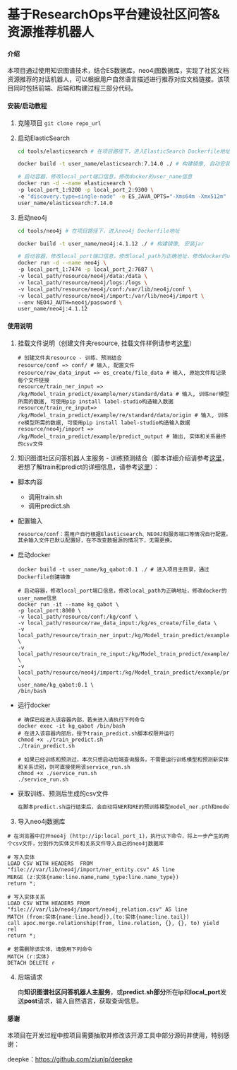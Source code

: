 # 基于ResearchOps平台建设社区问答&资源推荐机器人

#### 介绍

本项目通过使用知识图谱技术，结合ES数据库，neo4j图数据库，实现了社区文档资源推荐的对话机器人，可以根据用户自然语言描述进行推荐对应文档链接。该项目同时包括前端、后端和构建过程三部分代码。

#### 安装/启动教程

1. 克隆项目
   `git clone repo_url`

2. 启动ElasticSearch

   ```sh
   cd tools/elasticsearch # 在项目路径下，进入ElasticSearch Dockerfile地址
   
   docker build -t user_name/elasticsearch:7.14.0 ./ # 构建镜像, 自动安装ik分词器
   
   # 启动容器，修改local_port端口信息，修改docker的user_name信息
   docker run -d --name elasticsearch \
   -p local_port_1:9200 -p local_port_2:9300 \
   -e "discovery.type=single-node" -e ES_JAVA_OPTS="-Xms64m -Xmx512m" \
   user_name/elasticsearch:7.14.0
   ```

3. 启动neo4j

   ```sh
   cd tools/neo4j # 在项目路径下，进入neo4j Dockerfile地址
   
   docker build -t user_name/neo4j:4.1.12 ./ # 构建镜像, 安装jar
   
   # 启动容器，修改local_port端口信息，修改local_path为正确地址，修改docker的user_name信息，可在NEO4J_AUTH中更换用户名和密码
   docker run -d --name neo4j \
   -p local_port_1:7474 -p local_port_2:7687 \
   -v local_path/resource/neo4j/data:/data \
   -v local_path/resource/neo4j/logs:/logs \
   -v local_path/resource/neo4j/conf:/var/lib/neo4j/conf \
   -v local_path/resource/neo4j/import:/var/lib/neo4j/import \
   --env NEO4J_AUTH=neo4j/password \
   user_name/neo4j:4.1.12
   ```

#### 使用说明

1. 挂载文件说明（创建文件夹resource, 挂载文件样例请参考[这里](./sample_resource)）

   ```shell
   # 创建文件夹resource - 训练、预测结合
   resource/conf => conf/ # 输入, 配置文件
   resource/raw_data_input => es_create/file_data # 输入, 原始文件和记录每个文件链接
   resource/train_ner_input => /kg/Model_train_predict/example/ner/standard/data # 输入, 训练ner模型所需的数据, 可使用pip install label-studio构造输入数据
   resource/train_re_input=> /kg/Model_train_predict/example/re/standard/data/origin # 输入, 训练re模型所需的数据, 可使用pip install label-studio构造输入数据
   resource/neo4j/import => /kg/Model_train_predict/example/predict_output # 输出, 实体和关系最终的csv文件
   ```

2. 知识图谱社区问答机器人主服务 - 训练预测结合（脚本详细介绍请参考[这里](./train_predict.sh)，若想了解train和predict的详细信息，请参考[这里](./README_train_predict.md)）：

- 脚本内容

  - 调用train.sh
  - 调用predict.sh

- 配置输入

  ```txt
  resource/conf：需用户自行根据Elasticsearch、NEO4J和服务端口等情况自行配置。
  其余输入文件已默认配置好，在不改变数据源的情况下，无需更换。
  ```

- 启动docker

  ```shell
  docker build -t user_name/kg_qabot:0.1 ./ # 进入项目主目录，通过Dockerfile创建镜像
  
  # 启动容器，修改local_port端口信息，修改local_path为正确地址，修改docker的user_name信息
  docker run -it --name kg_qabot \
  -p local_port:8000 \
  -v local_path/resource/conf:/kg/conf \
  -v local_path/resource/raw_data_input:/kg/es_create/file_data \
  -v local_path/resource/train_ner_input:/kg/Model_train_predict/example/ner/standard/data \
  -v local_path/resource/train_re_input:/kg/Model_train_predict/example/re/standard/data/origin \
  -v local_path/resource/neo4j/import:/kg/Model_train_predict/example/predict_output \
  user_name/kg_qabot:0.1 \
  /bin/bash
  ```

- 运行docker

  ```shell
  # 确保已经进入该容器内部，若未进入请执行下列命令
  docker exec -it kg_qabot /bin/bash
  # 在进入该容器内部后，授予train_predict.sh脚本权限并运行
  chmod +x ./train_predict.sh
  ./train_predict.sh

  # 如果已经训练和预测过，本次只想启动后端查询服务，不需要运行训练模型和预测新实体和关系识别，则可直接使用该service_run.sh
  chmod +x ./service_run.sh
  ./service_run.sh
  ```

- 获取训练、预测后生成的csv文件

  ```txt
  在脚本predict.sh运行结束后，会自动将NER和RE的预训练模型model_ner.pth和model_re.pth预测的结果csv保存至local_path/resource/neo4j/import
  ```

3. 导入neo4j数据库

  ```shell
  # 在浏览器中打开neo4j (http://ip:local_port_1)，执行以下命令，将上一步产生的两个csv文件，分别作为实体文件和关系文件导入自己的neo4j数据库

  # 写入实体
  LOAD CSV WITH HEADERS  FROM "file:///var/lib/neo4j/import/ner_entity.csv" AS line
  MERGE (z:实体{name:line.name,name_type:line.name_type})
  return *;

  # 写入实体关系
  LOAD CSV WITH HEADERS FROM "file:///var/lib/neo4j/import/neo4j_relation.csv" AS line  
  MATCH (from:实体{name:line.head}),(to:实体{name:line.tail})  
  call apoc.merge.relationship(from, line.relation, {}, {}, to) yield rel
  return *;

  # 若需删除该实体，请使用下列命令
  MATCH (r:实体)
  DETACH DELETE r
  ```

4. 后端请求

   向**知识图谱社区问答机器人主服务**，或**predict.sh部分**所在**ip**和**local_port**发送**post**请求，输入自然语言，获取查询信息。




#### 感谢    

本项目在开发过程中按项目需要抽取并修改该开源工具中部分源码并使用，特别感谢：

deepke：https://github.com/zjunlp/deepke
